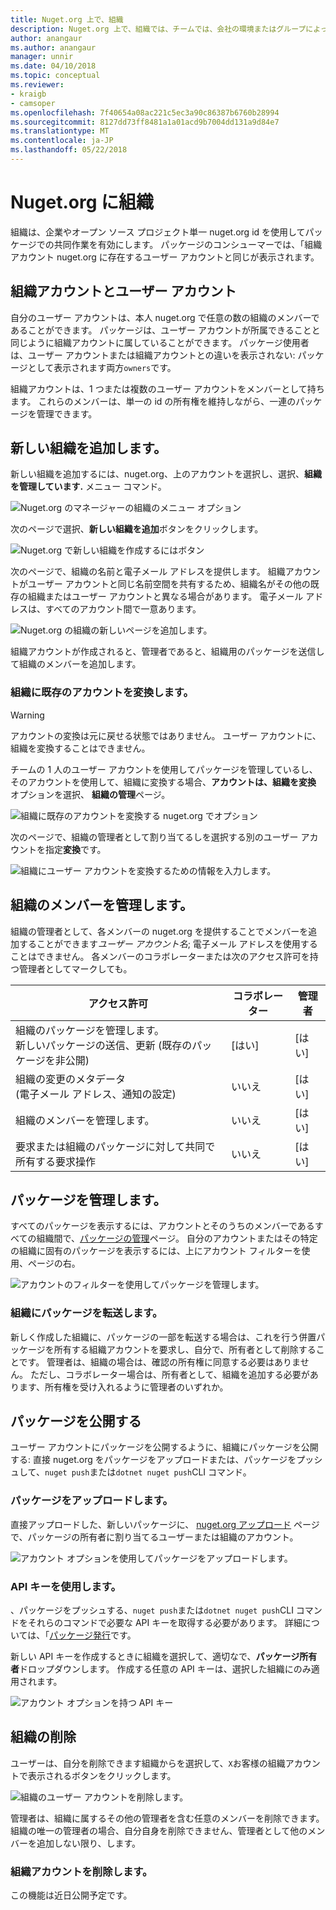 ```yaml
---
title: Nuget.org 上で、組織
description: Nuget.org 上で、組織では、チームでは、会社の環境またはグループによって公開されているパッケージを管理するのに役立ちます。
author: anangaur
ms.author: anangaur
manager: unnir
ms.date: 04/10/2018
ms.topic: conceptual
ms.reviewer:
- kraigb
- camsoper
ms.openlocfilehash: 7f40654a08ac221c5ec3a90c86387b6760b28994
ms.sourcegitcommit: 8127dd73ff8481a1a01acd9b7004dd131a9d84e7
ms.translationtype: MT
ms.contentlocale: ja-JP
ms.lasthandoff: 05/22/2018
---
```

# <a name="organization-on-nugetorg"></a>Nuget.org に組織

組織は、企業やオープン ソース プロジェクト単一 nuget.org id を使用してパッケージでの共同作業を有効にします。 パッケージのコンシューマーでは、「組織アカウント nuget.org に存在するユーザー アカウントと同じが表示されます。

## <a name="user-accounts-vs-organization-accounts"></a>組織アカウントとユーザー アカウント

自分のユーザー アカウントは、本人 nuget.org で任意の数の組織のメンバーであることができます。 パッケージは、ユーザー アカウントが所属できることと同じように組織アカウントに属していることができます。 パッケージ使用者は、ユーザー アカウントまたは組織アカウントとの違いを表示されない: パッケージとして表示されます両方`owners`です。

組織アカウントは、1 つまたは複数のユーザー アカウントをメンバーとして持ちます。 これらのメンバーは、単一の id の所有権を維持しながら、一連のパッケージを管理できます。

## <a name="adding-a-new-organization"></a>新しい組織を追加します。

新しい組織を追加するには、nuget.org、上のアカウントを選択し、選択、**組織を管理しています.** メニュー コマンド。

![Nuget.org のマネージャーの組織のメニュー オプション](media/org-manage-option.png)

次のページで選択、**新しい組織を追加**ボタンをクリックします。

![Nuget.org で新しい組織を作成するにはボタン](media/org-add-new-option.png)

次のページで、組織の名前と電子メール アドレスを提供します。 組織アカウントがユーザー アカウントと同じ名前空間を共有するため、組織名がその他の既存の組織またはユーザー アカウントと異なる場合があります。 電子メール アドレスは、すべてのアカウント間で一意あります。

![Nuget.org の組織の新しいページを追加します。](media/org-add-new-page.png)

組織アカウントが作成されると、管理者であると、組織用のパッケージを送信して組織のメンバーを追加します。

### <a name="transform-existing-account-to-an-organization"></a>組織に既存のアカウントを変換します。

> [!Warning]
> アカウントの変換は元に戻せる状態ではありません。 ユーザー アカウントに、組織を変換することはできません。

チームの 1 人のユーザー アカウントを使用してパッケージを管理しているし、そのアカウントを使用して、組織に変換する場合、**アカウントは、組織を変換** オプションを選択、 **組織の管理**ページ。

![組織に既存のアカウントを変換する nuget.org でオプション](media/org-transform-option.png)

次のページで、組織の管理者として割り当てるしを選択する別のユーザー アカウントを指定**変換**です。

![組織にユーザー アカウントを変換するための情報を入力します。](media/org-transform-page.png)

## <a name="managing-organization-members"></a>組織のメンバーを管理します。

組織の管理者として、各メンバーの nuget.org を提供することでメンバーを追加することができます*ユーザー アカウント名*; 電子メール アドレスを使用することはできません。 各メンバーのコラボレーターまたは次のアクセス許可を持つ管理者としてマークしても。

| アクセス許可 | コラボレーター | 管理者 |
| --- | --- | --- |
| 組織のパッケージを管理します。<br/>新しいパッケージの送信、更新 (既存のパッケージを非公開) | [はい] | [はい] |
| 組織の変更のメタデータ<br/>(電子メール アドレス、通知の設定) | いいえ | [はい] |
| 組織のメンバーを管理します。 | いいえ | [はい] |
| 要求または組織のパッケージに対して共同で所有する要求操作 | いいえ | [はい] |

## <a name="managing-packages"></a>パッケージを管理します。

すべてのパッケージを表示するには、アカウントとそのうちのメンバーであるすべての組織間で、[パッケージの管理](https://www.nuget.org/account/Packages)ページ。 自分のアカウントまたはその特定の組織に固有のパッケージを表示するには、上にアカウント フィルターを使用、ページの右。

![アカウントのフィルターを使用してパッケージを管理します。](media/org-manage-packages-option.png)

### <a name="transferring-packages-to-an-organization"></a>組織にパッケージを転送します。
新しく作成した組織に、パッケージの一部を転送する場合は、これを行う併置パッケージを所有する組織アカウントを要求し、自分で、所有者として削除することです。 管理者は、組織の場合は、確認の所有権に同意する必要はありません。 ただし、コラボレーター場合は、所有者として、組織を追加する必要があります、所有権を受け入れるように管理者のいずれか。

## <a name="publishing-packages"></a>パッケージを公開する

ユーザー アカウントにパッケージを公開するように、組織にパッケージを公開する: 直接 nuget.org をパッケージをアップロードまたは、パッケージをプッシュして、`nuget push`または`dotnet nuget push`CLI コマンド。

### <a name="uploading-packages"></a>パッケージをアップロードします。

直接アップロードした、新しいパッケージに、 [nuget.org アップロード](https://www.nuget.org/packages/manage/upload) ページで、パッケージの所有者に割り当てるユーザーまたは組織のアカウント。

![アカウント オプションを使用してパッケージをアップロードします。](media/org-upload-option.png)

### <a name="using-api-keys"></a>API キーを使用します。

、パッケージをプッシュする、`nuget push`または`dotnet nuget push`CLI コマンドをそれらのコマンドで必要な API キーを取得する必要があります。 詳細については、「[パッケージ発行](../quickstart/create-and-publish-a-package-using-visual-studio.md#publish-the-package)です。

新しい API キーを作成するときに組織を選択して、適切なで、**パッケージ所有者**ドロップダウンします。 作成する任意の API キーは、選択した組織にのみ適用されます。

![アカウント オプションを持つ API キー](media/org-apikey-option.png)

## <a name="removing-an-organization"></a>組織の削除

ユーザーは、自分を削除できます組織からを選択して、`X`お客様の組織アカウントで表示されるボタンをクリックします。

![組織のユーザー アカウントを削除します。](media/org-remove-self-option.png)

管理者は、組織に属するその他の管理者を含む任意のメンバーを削除できます。 組織の唯一の管理者の場合、自分自身を削除できません、管理者として他のメンバーを追加しない限り、します。

### <a name="deleting-an-organization-account"></a>組織アカウントを削除します。

この機能は近日公開予定です。

